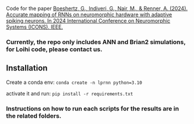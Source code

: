 Code for the paper [Boeshertz, G., Indiveri, G., Nair, M., & Renner, A. (2024). Accurate mapping of RNNs on neuromorphic hardware with adaptive spiking neurons. In 2024 International Conference on Neuromorphic Systems (ICONS). IEEE.
](https://ieeexplore.ieee.org/abstract/document/10766521)


### Currently, the repo only includes ANN and Brian2 simulations, for Loihi code, please contact us. 

## Installation

Create a conda env: ```conda create -n lprnn python=3.10 ```

activate it and run: ``` pip install -r requirements.txt ```

### Instructions on how to run each scripts for the results are in the related folders.
